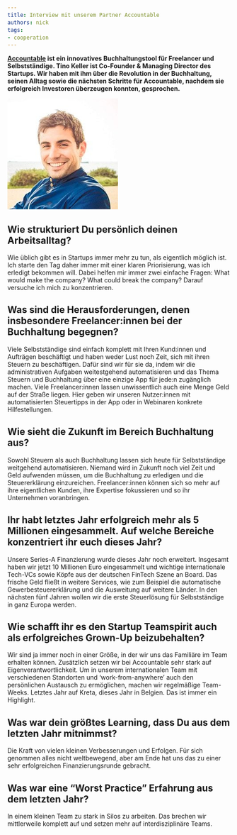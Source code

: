 ```yaml
---
title: Interview mit unserem Partner Accountable
authors: nick
tags:
- cooperation
---
```


**[Accountable](https://www.accountable.de/) ist ein innovatives Buchhaltungstool für Freelancer und Selbstständige. Tino Keller ist Co-Founder & Managing Director des Startups. Wir haben mit ihm über die Revolution in der Buchhaltung, seinen Alltag sowie die nächsten Schritte für Accountable, nachdem sie erfolgreich Investoren überzeugen konnten, gesprochen.**

<!--truncate-->

![](Tino_Keller-1.jpg)

## Wie strukturiert Du persönlich deinen Arbeitsalltag?

Wie üblich gibt es in Startups immer mehr zu tun, als eigentlich möglich ist. Ich starte den Tag daher immer mit einer klaren Priorisierung, was ich erledigt bekommen will. Dabei helfen mir immer zwei einfache Fragen: What would make the company? What could break the company? Darauf versuche ich mich zu konzentrieren.

## Was sind die Herausforderungen, denen insbesondere Freelancer:innen bei der Buchhaltung begegnen?

Viele Selbstständige sind einfach komplett mit Ihren Kund:innen und Aufträgen beschäftigt und haben weder Lust noch Zeit, sich mit ihren Steuern zu beschäftigen. Dafür sind wir für sie da, indem wir die administrativen Aufgaben weitestgehend automatisieren und das Thema Steuern und Buchhaltung über eine einzige App für jede:n zugänglich machen.
Viele Freelancer:innen lassen unwissentlich auch eine Menge Geld auf der Straße liegen. Hier geben wir unseren Nutzer:innen mit automatisierten Steuertipps in der App oder in Webinaren konkrete Hilfestellungen.

## Wie sieht die Zukunft im Bereich Buchhaltung aus?

Sowohl Steuern als auch Buchhaltung lassen sich heute für Selbstständige weitgehend automatisieren. Niemand wird in Zukunft noch viel Zeit und Geld aufwenden müssen, um die Buchhaltung zu erledigen und die Steuererklärung einzureichen. Freelancer:innen können sich so mehr auf ihre eigentlichen Kunden, ihre Expertise fokussieren und so ihr Unternehmen voranbringen.

## Ihr habt letztes Jahr erfolgreich mehr als 5 Millionen eingesammelt. Auf welche Bereiche konzentriert ihr euch dieses Jahr?

Unsere Series-A Finanzierung wurde dieses Jahr noch erweitert. Insgesamt haben wir jetzt 10 Millionen Euro eingesammelt und wichtige internationale Tech-VCs sowie Köpfe aus der deutschen FinTech Szene an Board. Das frische Geld fließt in weitere Services, wie zum Beispiel die automatische Gewerbesteuererklärung und die Ausweitung auf weitere Länder. In den nächsten fünf Jahren wollen wir die erste Steuerlösung für Selbstständige in ganz Europa werden.

## Wie schafft ihr es den Startup Teamspirit auch als erfolgreiches Grown-Up beizubehalten?

Wir sind ja immer noch in einer Größe, in der wir uns das Familiäre im Team erhalten können. Zusätzlich setzen wir bei Accountable sehr stark auf Eigenverantwortlichkeit. Um in unserem internationalen Team mit verschiedenen Standorten und ‘work-from-anywhere’ auch den persönlichen Austausch zu ermöglichen, machen wir regelmäßige Team-Weeks. Letztes Jahr auf Kreta, dieses Jahr in Belgien. Das ist immer ein Highlight.

## Was war dein größtes Learning, dass Du aus dem letzten Jahr mitnimmst?

Die Kraft von vielen kleinen Verbesserungen und Erfolgen. Für sich genommen alles nicht weltbewegend, aber am Ende hat uns das zu einer sehr erfolgreichen Finanzierungsrunde gebracht.

## Was war eine “Worst Practice” Erfahrung aus dem letzten Jahr?

In einem kleinen Team zu stark in Silos zu arbeiten. Das brechen wir mittlerweile komplett auf und setzen mehr auf interdisziplinäre Teams.

